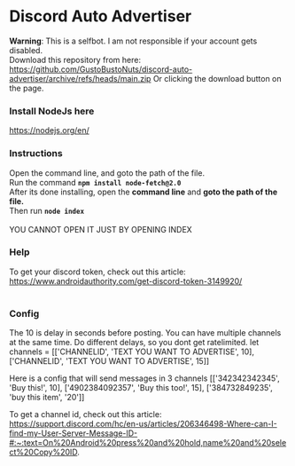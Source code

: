 # Discord Auto Advertiser
**Warning**: This is a selfbot. I am not responsible if your account gets disabled.
<br />
Download this repository from here: https://github.com/GustoBustoNuts/discord-auto-advertiser/archive/refs/heads/main.zip
Or clicking the download button on the page.
<br />
### Install NodeJs here
https://nodejs.org/en/
<br />
### Instructions
Open the command line, and goto the path of the file.
<br />
Run the command **```npm install node-fetch@2.0```**
<br />
After its done installing, open the **command line** and **goto the path of the file.**
<br />
Then run **```node index```**
<br />
<br />
YOU CANNOT OPEN IT JUST BY OPENING INDEX
### Help
To get your discord token, check out this article: https://www.androidauthority.com/get-discord-token-3149920/
<br />
<br />

### Config
The 10 is delay in seconds before posting. You can have multiple channels at the same time. Do different delays, so you dont get ratelimited.
let channels = [['CHANNELID', 'TEXT YOU WANT TO ADVERTISE', 10], ['CHANNELID', 'TEXT YOU WANT TO ADVERTISE', 15]]

Here is a config that will send messages in 3 channels
[['342342342345', 'Buy this!', 10], ['4902384092357', 'Buy this too!', 15], ['384732849235', 'buy this item', '20']]

To get a channel id, check out this article: https://support.discord.com/hc/en-us/articles/206346498-Where-can-I-find-my-User-Server-Message-ID-#:~:text=On%20Android%20press%20and%20hold,name%20and%20select%20Copy%20ID.
